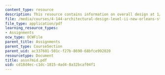 ```yaml
---
content_type: resource
description: This resource contains information on overall design at 1/16" scale.
file: /media/courses/4-144-architectural-design-level-ii-new-orleans-studio-spring-2006/cd18d4ecc1dc18154ad48a32bcaf04f1_assn7mid.pdf
file_type: application/pdf
learning_resource_types:
- Assignments
ocw_type: OCWFile
parent_title: Assignments
parent_type: CourseSection
parent_uid: ac337601-501c-f27b-8690-68bfce992020
resourcetype: Document
title: assn7mid.pdf
uid: cd18d4ec-c1dc-1815-4ad4-8a32bcaf04f1
---
```

